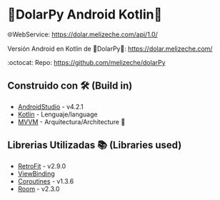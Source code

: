 # 💸DolarPy Android Kotlin💸
🌐WebService: https://dolar.melizeche.com/api/1.0/


Versión Android en Kotlin de 💸DolarPy💸: https://dolar.melizeche.com/

:octocat: Repo: https://github.com/melizeche/dolarPy

## Construido con 🛠️ (Build in)
* [AndroidStudio](https://developer.android.com/studio) - v4.2.1
* [Kotlin](https://kotlinlang.org) - Lenguaje/language
* [MVVM](https://es.wikipedia.org/wiki/Modelo–vista–modelo_de_vista) - Arquitectura/Architecture 👷

## Librerias Utilizadas 📚 (Libraries used)
* [RetroFit](https://square.github.io/retrofit/) - v2.9.0
* [ViewBinding](https://developer.android.com/topic/libraries/view-binding)
* [Coroutines](https://github.com/Kotlin/kotlinx.coroutines) - v1.3.6
* [Room](https://developer.android.com/jetpack/androidx/releases/room) - v2.3.0